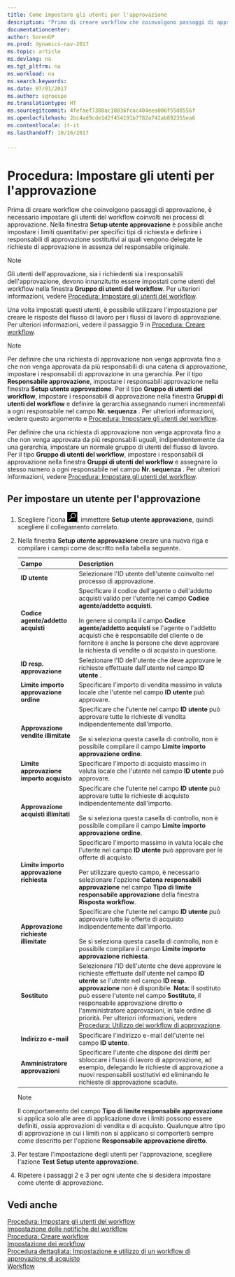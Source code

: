 ```yaml
---
title: Come impostare gli utenti per l'approvazione
description: "Prima di creare workflow che coinvolgono passaggi di approvazione, è necessario impostare gli utenti del workflow coinvolti nei processi di approvazione. Nella finestra Setup utente approvazione è possibile anche impostare i limiti quantitativi per specifici tipi di richiesta e definire i responsabili di approvazione sostitutivi ai quali vengono delegate le richieste di approvazione in assenza del responsabile originale."
documentationcenter: 
author: SorenGP
ms.prod: dynamics-nav-2017
ms.topic: article
ms.devlang: na
ms.tgt_pltfrm: na
ms.workload: na
ms.search.keywords: 
ms.date: 07/01/2017
ms.author: sgroespe
ms.translationtype: HT
ms.sourcegitcommit: 4fefaef7380ac10836fcac404eea006f55d8556f
ms.openlocfilehash: 2bc4ad9cde1d2f454191b7782a742ab892355ea6
ms.contentlocale: it-it
ms.lasthandoff: 10/16/2017

---
```

# <a name="how-to-set-up-approval-users"></a>Procedura: Impostare gli utenti per l'approvazione
Prima di creare workflow che coinvolgono passaggi di approvazione, è necessario impostare gli utenti del workflow coinvolti nei processi di approvazione. Nella finestra **Setup utente approvazione** è possibile anche impostare i limiti quantitativi per specifici tipi di richiesta e definire i responsabili di approvazione sostitutivi ai quali vengono delegate le richieste di approvazione in assenza del responsabile originale.  

> [!NOTE]  
>  Gli utenti dell'approvazione, sia i richiedenti sia i responsabili dell'approvazione, devono innanzitutto essere impostati come utenti del workflow nella finestra **Gruppo di utenti del workflow**. Per ulteriori informazioni, vedere [Procedura: Impostare gli utenti del workflow](across-how-to-set-up-workflow-users.md).  

 Una volta impostati questi utenti, è possibile utilizzare l'impostazione per creare le risposte del flusso di lavoro per i flussi di lavoro di approvazione. Per ulteriori informazioni, vedere il passaggio 9 in [Procedura: Creare workflow](across-how-to-create-workflows.md).  

> [!NOTE]  
>  Per definire che una richiesta di approvazione non venga approvata fino a che non venga approvata da più responsabili di una catena di approvazione, impostare i responsabili di approvazione in una gerarchia. Per il tipo **Responsabile approvazione**, impostare i responsabili approvazione nella finestra **Setup utente approvazione**. Per il tipo **Gruppo di utenti del workflow**, impostare i responsabili di approvazione nella finestra **Gruppi di utenti del workflow** e definire la gerarchia assegnando numeri incrementali a ogni responsabile nel campo **Nr. sequenza** . Per ulteriori informazioni, vedere questo argomento e [Procedura: Impostare gli utenti del workflow](across-how-to-set-up-workflow-users.md).  
>   
>  Per definire che una richiesta di approvazione non venga approvata fino a che non venga approvata da più responsabili uguali, indipendentemente da una gerarchia, impostare un normale gruppo di utenti del flusso di lavoro. Per il tipo **Gruppo di utenti del workflow**, impostare i responsabili di approvazione nella finestra **Gruppi di utenti del workflow** e assegnare lo stesso numero a ogni responsabile nel campo **Nr. sequenza** . Per ulteriori informazioni, vedere [Procedura: Impostare gli utenti del workflow](across-how-to-set-up-workflow-users.md).  

## <a name="to-set-up-an-approval-user"></a>Per impostare un utente per l'approvazione  
1. Scegliere l'icona ![Cerca pagina o report](media/ui-search/search_small.png "icona Cerca pagina o report"), immettere **Setup utente approvazione**, quindi scegliere il collegamento correlato.  
2. Nella finestra **Setup utente approvazione** creare una nuova riga e compilare i campi come descritto nella tabella seguente.  

    |Campo|Description|  
    |---------------------------------|---------------------------------------|  
    |**ID utente**|Selezionare l'ID utente dell'utente coinvolto nel processo di approvazione.|  
    |**Codice agente/addetto acquisti**|Specificare il codice dell'agente o dell'addetto acquisti valido per l'utente nel campo **Codice agente/addetto acquisti**.<br /><br /> In genere si compila il campo **Codice agente/addetto acquisti** se l'agente o l'addetto acquisti che è responsabile del cliente o de fornitore è anche la persone che deve approvare la richiesta di vendite o di acquisto in questione.|  
    |**ID resp. approvazione**|Selezionare l'ID dell'utente che deve approvare le richieste effettuate dall'utente nel campo **ID utente** .|  
    |**Limite importo approvazione ordine**|Specificare l'importo di vendita massimo in valuta locale che l'utente nel campo  **ID utente** può approvare.|  
    |**Approvazione vendite illimitate**|Specificare che l'utente nel campo **ID utente** può approvare tutte le richieste di vendita indipendentemente dall'importo.<br /><br /> Se si seleziona questa casella di controllo, non è possibile compilare il campo **Limite importo approvazione ordine**.|  
    |**Limite approvazione importo acquisto**|Specificare l'importo di acquisto massimo in valuta locale che l'utente nel campo  **ID utente** può approvare.|  
    |**Approvazione acquisti illimitati**|Specificare che l'utente nel campo **ID utente** può approvare tutte le richieste di acquisto indipendentemente dall'importo.<br /><br /> Se si seleziona questa casella di controllo, non è possibile compilare il campo **Limite importo approvazione ordine**.|  
    |**Limite importo approvazione richiesta**|Specificare l'importo massimo in valuta locale che l'utente nel campo **ID utente**  può approvare per le offerte di acquisto.<br /><br /> Per utilizzare questo campo, è necessario selezionare l'opzione **Catena responsabili approvazione** nel campo **Tipo di limite responsabile approvazione** della finestra **Risposta workflow**.|  
    |**Approvazione richieste illimitate**|Specificare che l'utente nel campo **ID utente** può approvare tutte le offerte di acquisto indipendentemente dall'importo.<br /><br /> Se si seleziona questa casella di controllo, non è possibile compilare il campo **Limite importo approvazione richiesta**.|  
    |**Sostituto**|Selezionare l'ID dell'utente che deve approvare le richieste effettuate dall'utente nel campo **ID utente** se l'utente nel campo **ID resp. approvazione** non è disponibile. **Nota:** Il sostituto può essere l'utente nel campo **Sostituto**, il responsabile approvazione diretto o l'amministratore approvazioni, in tale ordine di priorità. Per ulteriori informazioni, vedere [Procedura: Utilizzo dei workflow di approvazione](across-how-use-approval-workflows.md).|  
    |**Indirizzo e-mail**|Specificare l'indirizzo e-mail dell'utente nel campo **ID utente**.|  
    |**Amministratore approvazioni**|Specificare l'utente che dispone dei diritti per sbloccare i flussi di lavoro di approvazione, ad esempio, delegando le richieste di approvazione a nuovi responsabili sostitutivi ed eliminando le richieste di approvazione scadute.|  

    > [!NOTE]  
    >  Il comportamento del campo **Tipo di limite responsabile approvazione** si applica solo alle aree di applicazione dove i limiti possono essere definiti, ossia approvazioni di vendita e di acquisto. Qualunque altro tipo di approvazione in cui i limiti non si applicano si comporterà sempre come descritto per l'opzione **Responsabile approvazione diretto**.  

3. Per testare l'impostazione degli utenti per l'approvazione, scegliere l'azione **Test Setup utente approvazione**.  
4. Ripetere i passaggi 2 e 3 per ogni utente che si desidera impostare come utente di approvazione.  

## <a name="see-also"></a>Vedi anche  
[Procedura: Impostare gli utenti del workflow](across-how-to-set-up-workflow-users.md)   
[Impostazione delle notifiche del workflow](across-setting-up-workflow-notifications.md)   
[Procedura: Creare workflow](across-how-to-create-workflows.md)   
[Impostazione dei workflow](across-set-up-workflows.md)   
[Procedura dettagliata: Impostazione e utilizzo di un workflow di approvazione di acquisto](walkthrough-setting-up-and-using-a-purchase-approval-workflow.md)   
[Workflow](across-workflow.md)   

